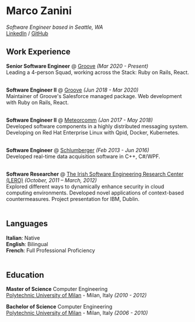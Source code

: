 # Marco Zanini

_Software Engineer based in Seattle, WA_ <br>
[LinkedIn](https://www.linkedin.com/in/marco-zanini) / [GitHub](https://github.com/mzanini/)

## Work Experience

**Senior Software Engineer** @ [Groove](https://www.groove.co/) _(Mar 2020 - Present)_ <br>
Leading a 4-person Squad, working across the Stack: Ruby on Rails, React. <br><br>

**Software Engineer II** @ [Groove](https://www.groove.co/) _(Jun 2018 - Mar 2020)_ <br>
Maintainer of Groove's Salesforce managed package. Web development with Ruby on Rails, React.<br><br>

**Software Engineer II** @ [Meteorcomm](https://meteorcomm.com/) _(Jan 2017 - May 2018)_ <br>
Developed software components in a highly distributed messaging system. Developing on Red Hat Enterprise Linux with Qpid, Docker, Kubernetes.<br><br>

**Software Engineer** @ [Schlumberger](https://www.slb.com/) _(Feb 2013 - Jun 2016)_ <br>
Developed real-time data acquisition software in C++, C#/WPF. <br><br>

**Software Researcher** @ [The Irish Software Engineering Research Center (LERO)](https://www.lero.ie/) _(October, 2011 – March, 2012)_ <br>
Explored different ways to dynamically enhance security in cloud computing environments. Developed novel applications of context-based countermeasures. Project presentation for IBM, Dublin.  <br><br>

## Languages

**Italian**: Native <br>
**English**: Bilingual <br>
**French**: Full Professional Proficiency <br>
<br>

## Education

**Master of Science** Computer Engineering<br>
[Polytechnic University of Milan](https://www.polimi.it/en/) - Milan, Italy _(2010 - 2012)_

**Bachelor of Science** Computer Engineering<br>
[Polytechnic University of Milan](https://www.polimi.it/en/) - Milan, Italy _(2006 - 2010)_
